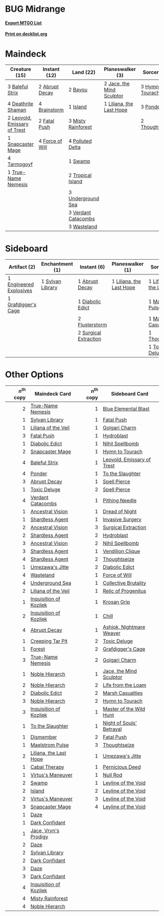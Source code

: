 # BUG Midrange

#### [Export MTGO List](../collection/BUG%20Midrange/BUG%20Midrange.txt)
#### [Print on decklist.org](http://decklist.org/?deckmain=2%09Abrupt%20Decay%0A3%09Baleful%20Strix%0A2%09Bayou%0A4%09Brainstorm%0A4%09Deathrite%20Shaman%0A2%09Fatal%20Push%0A4%09Force%20of%20Will%0A3%09Hymn%20to%20Tourach%0A1%09Island%0A2%09Jace,%20the%20Mind%20Sculptor%0A2%09Leovold,%20Emissary%20of%20Trest%0A1%09Liliana,%20the%20Last%20Hope%0A3%09Misty%20Rainforest%0A4%09Polluted%20Delta%0A3%09Ponder%0A1%09Snapcaster%20Mage%0A1%09Swamp%0A4%09Tarmogoyf%0A2%09Thoughtseize%0A2%09Tropical%20Island%0A1%09True-Name%20Nemesis%0A3%09Underground%20Sea%0A3%09Verdant%20Catacombs%0A3%09Wasteland&deckside=1%09Abrupt%20Decay%0A1%09Diabolic%20Edict%0A1%09Engineered%20Explosives%0A2%09Flusterstorm%0A1%09Grafdigger's%20Cage%0A1%09Life%20from%20the%20Loam%0A1%09Liliana,%20the%20Last%20Hope%0A1%09Maelstrom%20Pulse%0A1%09Marsh%20Casualties%0A2%09Surgical%20Extraction%0A1%09Sylvan%20Library%0A1%09Thoughtseize%0A1%09Toxic%20Deluge)
# Maindeck

|                                             Creature (15)                                             |                                       Instant (12)                                       |                                          Land (22)                                           |                                          Planeswalker (3)                                          |                                        Sorcery (8)                                         |
|-------------------------------------------------------------------------------------------------------|------------------------------------------------------------------------------------------|----------------------------------------------------------------------------------------------|----------------------------------------------------------------------------------------------------|--------------------------------------------------------------------------------------------|
|3 [Baleful Strix](http://gatherer.wizards.com/Pages/Card/Details.aspx?multiverseid=423507)             |2 [Abrupt Decay](http://gatherer.wizards.com/Pages/Card/Details.aspx?multiverseid=425971) |2 [Bayou](http://gatherer.wizards.com/Pages/Card/Details.aspx?multiverseid=382860)            |2 [Jace, the Mind Sculptor](http://gatherer.wizards.com/Pages/Card/Details.aspx?multiverseid=382979)|3 [Hymn to Tourach](http://gatherer.wizards.com/Pages/Card/Details.aspx?multiverseid=382976)|
|4 [Deathrite Shaman](http://gatherer.wizards.com/Pages/Card/Details.aspx?multiverseid=413757)          |4 [Brainstorm](http://gatherer.wizards.com/Pages/Card/Details.aspx?multiverseid=382871)   |1 [Island](http://gatherer.wizards.com/Pages/Card/Details.aspx?multiverseid=439602)           |1 [Liliana, the Last Hope](http://gatherer.wizards.com/Pages/Card/Details.aspx?multiverseid=414388) |3 [Ponder](http://gatherer.wizards.com/Pages/Card/Details.aspx?multiverseid=244313)         |
|2 [Leovold, Emissary of Trest](http://gatherer.wizards.com/Pages/Card/Details.aspx?multiverseid=416834)|2 [Fatal Push](http://gatherer.wizards.com/Pages/Card/Details.aspx?multiverseid=423724)   |3 [Misty Rainforest](http://gatherer.wizards.com/Pages/Card/Details.aspx?multiverseid=426065) |                                                                                                    |2 [Thoughtseize](http://gatherer.wizards.com/Pages/Card/Details.aspx?multiverseid=438676)   |
|1 [Snapcaster Mage](http://gatherer.wizards.com/Pages/Card/Details.aspx?multiverseid=425875)           |4 [Force of Will](http://gatherer.wizards.com/Pages/Card/Details.aspx?multiverseid=382943)|4 [Polluted Delta](http://gatherer.wizards.com/Pages/Card/Details.aspx?multiverseid=405104)   |                                                                                                    |                                                                                            |
|4 [Tarmogoyf](http://gatherer.wizards.com/Pages/Card/Details.aspx?multiverseid=370404)                 |                                                                                          |1 [Swamp](http://gatherer.wizards.com/Pages/Card/Details.aspx?multiverseid=439603)            |                                                                                                    |                                                                                            |
|1 [True-Name Nemesis](http://gatherer.wizards.com/Pages/Card/Details.aspx?multiverseid=376562)         |                                                                                          |2 [Tropical Island](http://gatherer.wizards.com/Pages/Card/Details.aspx?multiverseid=383138)  |                                                                                                    |                                                                                            |
|                                                                                                       |                                                                                          |3 [Underground Sea](http://gatherer.wizards.com/Pages/Card/Details.aspx?multiverseid=383142)  |                                                                                                    |                                                                                            |
|                                                                                                       |                                                                                          |3 [Verdant Catacombs](http://gatherer.wizards.com/Pages/Card/Details.aspx?multiverseid=426074)|                                                                                                    |                                                                                            |
|                                                                                                       |                                                                                          |3 [Wasteland](http://gatherer.wizards.com/Pages/Card/Details.aspx?multiverseid=413790)        |                                                                                                    |                                                                                            |


# Sideboard

|                                           Artifact (2)                                           |                                      Enchantment (1)                                      |                                          Instant (6)                                           |                                         Planeswalker (1)                                          |                                          Sorcery (5)                                          |
|--------------------------------------------------------------------------------------------------|-------------------------------------------------------------------------------------------|------------------------------------------------------------------------------------------------|---------------------------------------------------------------------------------------------------|-----------------------------------------------------------------------------------------------|
|1 [Engineered Explosives](http://gatherer.wizards.com/Pages/Card/Details.aspx?multiverseid=370549)|1 [Sylvan Library](http://gatherer.wizards.com/Pages/Card/Details.aspx?multiverseid=383120)|1 [Abrupt Decay](http://gatherer.wizards.com/Pages/Card/Details.aspx?multiverseid=425971)       |1 [Liliana, the Last Hope](http://gatherer.wizards.com/Pages/Card/Details.aspx?multiverseid=414388)|1 [Life from the Loam](http://gatherer.wizards.com/Pages/Card/Details.aspx?multiverseid=370398)|
|1 [Grafdigger's Cage](http://gatherer.wizards.com/Pages/Card/Details.aspx?multiverseid=426046)    |                                                                                           |1 [Diabolic Edict](http://gatherer.wizards.com/Pages/Card/Details.aspx?multiverseid=442074)     |                                                                                                   |1 [Maelstrom Pulse](http://gatherer.wizards.com/Pages/Card/Details.aspx?multiverseid=370521)   |
|                                                                                                  |                                                                                           |2 [Flusterstorm](http://gatherer.wizards.com/Pages/Card/Details.aspx?multiverseid=382942)       |                                                                                                   |1 [Marsh Casualties](http://gatherer.wizards.com/Pages/Card/Details.aspx?multiverseid=401696)  |
|                                                                                                  |                                                                                           |2 [Surgical Extraction](http://gatherer.wizards.com/Pages/Card/Details.aspx?multiverseid=397706)|                                                                                                   |1 [Thoughtseize](http://gatherer.wizards.com/Pages/Card/Details.aspx?multiverseid=438676)      |
|                                                                                                  |                                                                                           |                                                                                                |                                                                                                   |1 [Toxic Deluge](http://gatherer.wizards.com/Pages/Card/Details.aspx?multiverseid=413650)      |


# Other Options

|*n*<sup>th</sup> copy|                                          Maindeck Card                                          |*n*<sup>th</sup> copy|                                           Sideboard Card                                            |
|--------------------:|-------------------------------------------------------------------------------------------------|--------------------:|-----------------------------------------------------------------------------------------------------|
|                    2|[True-Name Nemesis](http://gatherer.wizards.com/Pages/Card/Details.aspx?multiverseid=376562)     |                    1|[Blue Elemental Blast](http://gatherer.wizards.com/Pages/Card/Details.aspx?multiverseid=202520)      |
|                    1|[Sylvan Library](http://gatherer.wizards.com/Pages/Card/Details.aspx?multiverseid=383120)        |                    1|[Fatal Push](http://gatherer.wizards.com/Pages/Card/Details.aspx?multiverseid=423724)                |
|                    1|[Liliana of the Veil](http://gatherer.wizards.com/Pages/Card/Details.aspx?multiverseid=425901)   |                    1|[Golgari Charm](http://gatherer.wizards.com/Pages/Card/Details.aspx?multiverseid=430396)             |
|                    3|[Fatal Push](http://gatherer.wizards.com/Pages/Card/Details.aspx?multiverseid=423724)            |                    1|[Hydroblast](http://gatherer.wizards.com/Pages/Card/Details.aspx?multiverseid=159231)                |
|                    1|[Diabolic Edict](http://gatherer.wizards.com/Pages/Card/Details.aspx?multiverseid=442074)        |                    1|[Nihil Spellbomb](http://gatherer.wizards.com/Pages/Card/Details.aspx?multiverseid=442215)           |
|                    2|[Snapcaster Mage](http://gatherer.wizards.com/Pages/Card/Details.aspx?multiverseid=425875)       |                    1|[Hymn to Tourach](http://gatherer.wizards.com/Pages/Card/Details.aspx?multiverseid=382976)           |
|                    4|[Baleful Strix](http://gatherer.wizards.com/Pages/Card/Details.aspx?multiverseid=423507)         |                    1|[Leovold, Emissary of Trest](http://gatherer.wizards.com/Pages/Card/Details.aspx?multiverseid=416834)|
|                    4|[Ponder](http://gatherer.wizards.com/Pages/Card/Details.aspx?multiverseid=244313)                |                    1|[To the Slaughter](http://gatherer.wizards.com/Pages/Card/Details.aspx?multiverseid=409889)          |
|                    3|[Abrupt Decay](http://gatherer.wizards.com/Pages/Card/Details.aspx?multiverseid=425971)          |                    1|[Spell Pierce](http://gatherer.wizards.com/Pages/Card/Details.aspx?multiverseid=425876)              |
|                    1|[Toxic Deluge](http://gatherer.wizards.com/Pages/Card/Details.aspx?multiverseid=413650)          |                    2|[Spell Pierce](http://gatherer.wizards.com/Pages/Card/Details.aspx?multiverseid=425876)              |
|                    4|[Verdant Catacombs](http://gatherer.wizards.com/Pages/Card/Details.aspx?multiverseid=426074)     |                    1|[Pithing Needle](http://gatherer.wizards.com/Pages/Card/Details.aspx?multiverseid=425815)            |
|                    1|[Ancestral Vision](http://gatherer.wizards.com/Pages/Card/Details.aspx?multiverseid=438608)      |                    1|[Dread of Night](http://gatherer.wizards.com/Pages/Card/Details.aspx?multiverseid=4658)              |
|                    1|[Shardless Agent](http://gatherer.wizards.com/Pages/Card/Details.aspx?multiverseid=423529)       |                    1|[Invasive Surgery](http://gatherer.wizards.com/Pages/Card/Details.aspx?multiverseid=409811)          |
|                    2|[Ancestral Vision](http://gatherer.wizards.com/Pages/Card/Details.aspx?multiverseid=438608)      |                    3|[Surgical Extraction](http://gatherer.wizards.com/Pages/Card/Details.aspx?multiverseid=397706)       |
|                    2|[Shardless Agent](http://gatherer.wizards.com/Pages/Card/Details.aspx?multiverseid=423529)       |                    2|[Hydroblast](http://gatherer.wizards.com/Pages/Card/Details.aspx?multiverseid=159231)                |
|                    3|[Ancestral Vision](http://gatherer.wizards.com/Pages/Card/Details.aspx?multiverseid=438608)      |                    2|[Nihil Spellbomb](http://gatherer.wizards.com/Pages/Card/Details.aspx?multiverseid=442215)           |
|                    3|[Shardless Agent](http://gatherer.wizards.com/Pages/Card/Details.aspx?multiverseid=423529)       |                    1|[Vendilion Clique](http://gatherer.wizards.com/Pages/Card/Details.aspx?multiverseid=370390)          |
|                    4|[Shardless Agent](http://gatherer.wizards.com/Pages/Card/Details.aspx?multiverseid=423529)       |                    2|[Thoughtseize](http://gatherer.wizards.com/Pages/Card/Details.aspx?multiverseid=438676)              |
|                    1|[Umezawa's Jitte](http://gatherer.wizards.com/Pages/Card/Details.aspx?multiverseid=416756)       |                    2|[Diabolic Edict](http://gatherer.wizards.com/Pages/Card/Details.aspx?multiverseid=442074)            |
|                    4|[Wasteland](http://gatherer.wizards.com/Pages/Card/Details.aspx?multiverseid=413790)             |                    1|[Force of Will](http://gatherer.wizards.com/Pages/Card/Details.aspx?multiverseid=382943)             |
|                    4|[Underground Sea](http://gatherer.wizards.com/Pages/Card/Details.aspx?multiverseid=383142)       |                    1|[Collective Brutality](http://gatherer.wizards.com/Pages/Card/Details.aspx?multiverseid=414380)      |
|                    2|[Liliana of the Veil](http://gatherer.wizards.com/Pages/Card/Details.aspx?multiverseid=425901)   |                    1|[Relic of Progenitus](http://gatherer.wizards.com/Pages/Card/Details.aspx?multiverseid=205326)       |
|                    1|[Inquisition of Kozilek](http://gatherer.wizards.com/Pages/Card/Details.aspx?multiverseid=425900)|                    1|[Krosan Grip](http://gatherer.wizards.com/Pages/Card/Details.aspx?multiverseid=370557)               |
|                    2|[Inquisition of Kozilek](http://gatherer.wizards.com/Pages/Card/Details.aspx?multiverseid=425900)|                    1|[Chill](http://gatherer.wizards.com/Pages/Card/Details.aspx?multiverseid=4692)                       |
|                    4|[Abrupt Decay](http://gatherer.wizards.com/Pages/Card/Details.aspx?multiverseid=425971)          |                    1|[Ashiok, Nightmare Weaver](http://gatherer.wizards.com/Pages/Card/Details.aspx?multiverseid=373500)  |
|                    1|[Creeping Tar Pit](http://gatherer.wizards.com/Pages/Card/Details.aspx?multiverseid=177520)      |                    2|[Toxic Deluge](http://gatherer.wizards.com/Pages/Card/Details.aspx?multiverseid=413650)              |
|                    1|[Forest](http://gatherer.wizards.com/Pages/Card/Details.aspx?multiverseid=439605)                |                    2|[Grafdigger's Cage](http://gatherer.wizards.com/Pages/Card/Details.aspx?multiverseid=426046)         |
|                    3|[True-Name Nemesis](http://gatherer.wizards.com/Pages/Card/Details.aspx?multiverseid=376562)     |                    2|[Golgari Charm](http://gatherer.wizards.com/Pages/Card/Details.aspx?multiverseid=430396)             |
|                    1|[Noble Hierarch](http://gatherer.wizards.com/Pages/Card/Details.aspx?multiverseid=397709)        |                    1|[Jace, the Mind Sculptor](http://gatherer.wizards.com/Pages/Card/Details.aspx?multiverseid=382979)   |
|                    2|[Noble Hierarch](http://gatherer.wizards.com/Pages/Card/Details.aspx?multiverseid=397709)        |                    2|[Life from the Loam](http://gatherer.wizards.com/Pages/Card/Details.aspx?multiverseid=370398)        |
|                    2|[Diabolic Edict](http://gatherer.wizards.com/Pages/Card/Details.aspx?multiverseid=442074)        |                    2|[Marsh Casualties](http://gatherer.wizards.com/Pages/Card/Details.aspx?multiverseid=401696)          |
|                    3|[Noble Hierarch](http://gatherer.wizards.com/Pages/Card/Details.aspx?multiverseid=397709)        |                    2|[Hymn to Tourach](http://gatherer.wizards.com/Pages/Card/Details.aspx?multiverseid=382976)           |
|                    3|[Inquisition of Kozilek](http://gatherer.wizards.com/Pages/Card/Details.aspx?multiverseid=425900)|                    1|[Master of the Wild Hunt](http://gatherer.wizards.com/Pages/Card/Details.aspx?multiverseid=442170)   |
|                    1|[To the Slaughter](http://gatherer.wizards.com/Pages/Card/Details.aspx?multiverseid=409889)      |                    1|[Night of Souls' Betrayal](http://gatherer.wizards.com/Pages/Card/Details.aspx?multiverseid=438665)  |
|                    1|[Dismember](http://gatherer.wizards.com/Pages/Card/Details.aspx?multiverseid=397830)             |                    2|[Fatal Push](http://gatherer.wizards.com/Pages/Card/Details.aspx?multiverseid=423724)                |
|                    1|[Maelstrom Pulse](http://gatherer.wizards.com/Pages/Card/Details.aspx?multiverseid=370521)       |                    3|[Thoughtseize](http://gatherer.wizards.com/Pages/Card/Details.aspx?multiverseid=438676)              |
|                    2|[Liliana, the Last Hope](http://gatherer.wizards.com/Pages/Card/Details.aspx?multiverseid=414388)|                    1|[Umezawa's Jitte](http://gatherer.wizards.com/Pages/Card/Details.aspx?multiverseid=416756)           |
|                    1|[Cabal Therapy](http://gatherer.wizards.com/Pages/Card/Details.aspx?multiverseid=265166)         |                    1|[Pernicious Deed](http://gatherer.wizards.com/Pages/Card/Details.aspx?multiverseid=442201)           |
|                    1|[Virtus's Maneuver](http://gatherer.wizards.com/Pages/Card/Details.aspx?multiverseid=446022)     |                    1|[Null Rod](http://gatherer.wizards.com/Pages/Card/Details.aspx?multiverseid=383034)                  |
|                    2|[Swamp](http://gatherer.wizards.com/Pages/Card/Details.aspx?multiverseid=439603)                 |                    1|[Leyline of the Void](http://gatherer.wizards.com/Pages/Card/Details.aspx?multiverseid=205013)       |
|                    2|[Island](http://gatherer.wizards.com/Pages/Card/Details.aspx?multiverseid=439602)                |                    2|[Leyline of the Void](http://gatherer.wizards.com/Pages/Card/Details.aspx?multiverseid=205013)       |
|                    2|[Virtus's Maneuver](http://gatherer.wizards.com/Pages/Card/Details.aspx?multiverseid=446022)     |                    3|[Leyline of the Void](http://gatherer.wizards.com/Pages/Card/Details.aspx?multiverseid=205013)       |
|                    3|[Snapcaster Mage](http://gatherer.wizards.com/Pages/Card/Details.aspx?multiverseid=425875)       |                    4|[Leyline of the Void](http://gatherer.wizards.com/Pages/Card/Details.aspx?multiverseid=205013)       |
|                    1|[Daze](http://gatherer.wizards.com/Pages/Card/Details.aspx?multiverseid=413586)                  |                     |                                                                                                     |
|                    1|[Dark Confidant](http://gatherer.wizards.com/Pages/Card/Details.aspx?multiverseid=370413)        |                     |                                                                                                     |
|                    1|[Jace, Vryn's Prodigy](http://gatherer.wizards.com/Pages/Card/Details.aspx?multiverseid=439335)  |                     |                                                                                                     |
|                    2|[Daze](http://gatherer.wizards.com/Pages/Card/Details.aspx?multiverseid=413586)                  |                     |                                                                                                     |
|                    2|[Sylvan Library](http://gatherer.wizards.com/Pages/Card/Details.aspx?multiverseid=383120)        |                     |                                                                                                     |
|                    2|[Dark Confidant](http://gatherer.wizards.com/Pages/Card/Details.aspx?multiverseid=370413)        |                     |                                                                                                     |
|                    3|[Daze](http://gatherer.wizards.com/Pages/Card/Details.aspx?multiverseid=413586)                  |                     |                                                                                                     |
|                    3|[Dark Confidant](http://gatherer.wizards.com/Pages/Card/Details.aspx?multiverseid=370413)        |                     |                                                                                                     |
|                    4|[Inquisition of Kozilek](http://gatherer.wizards.com/Pages/Card/Details.aspx?multiverseid=425900)|                     |                                                                                                     |
|                    4|[Misty Rainforest](http://gatherer.wizards.com/Pages/Card/Details.aspx?multiverseid=426065)      |                     |                                                                                                     |
|                    4|[Noble Hierarch](http://gatherer.wizards.com/Pages/Card/Details.aspx?multiverseid=397709)        |                     |                                                                                                     |


